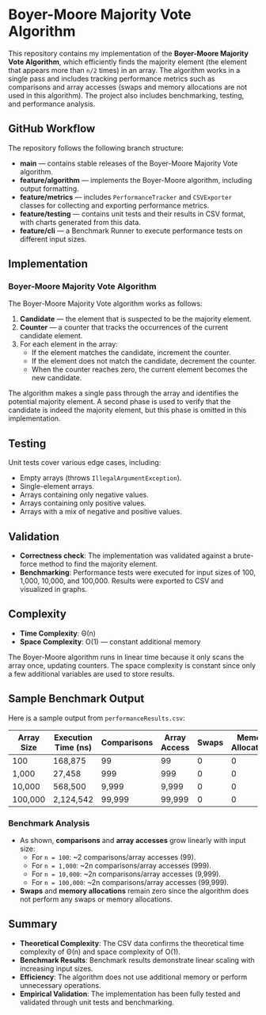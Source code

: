 # Boyer-Moore Majority Vote Algorithm

This repository contains my implementation of the **Boyer-Moore Majority Vote Algorithm**, which efficiently finds the majority element (the element that appears more than `n/2` times) in an array. The algorithm works in a single pass and includes tracking performance metrics such as comparisons and array accesses (swaps and memory allocations are not used in this algorithm). The project also includes benchmarking, testing, and performance analysis.

## GitHub Workflow

The repository follows the following branch structure:

- **main** — contains stable releases of the Boyer-Moore Majority Vote algorithm.
- **feature/algorithm** — implements the Boyer-Moore algorithm, including output formatting.
- **feature/metrics** — includes `PerformanceTracker` and `CSVExporter` classes for collecting and exporting performance metrics.
- **feature/testing** — contains unit tests and their results in CSV format, with charts generated from this data.
- **feature/cli** — a Benchmark Runner to execute performance tests on different input sizes.

## Implementation

### Boyer-Moore Majority Vote Algorithm

The Boyer-Moore Majority Vote algorithm works as follows:

1. **Candidate** — the element that is suspected to be the majority element.
2. **Counter** — a counter that tracks the occurrences of the current candidate element.
3. For each element in the array:
   - If the element matches the candidate, increment the counter.
   - If the element does not match the candidate, decrement the counter.
   - When the counter reaches zero, the current element becomes the new candidate.

The algorithm makes a single pass through the array and identifies the potential majority element. A second phase is used to verify that the candidate is indeed the majority element, but this phase is omitted in this implementation.

## Testing

Unit tests cover various edge cases, including:

- Empty arrays (throws `IllegalArgumentException`).
- Single-element arrays.
- Arrays containing only negative values.
- Arrays containing only positive values.
- Arrays with a mix of negative and positive values.

## Validation

- **Correctness check**: The implementation was validated against a brute-force method to find the majority element.
- **Benchmarking**: Performance tests were executed for input sizes of 100, 1,000, 10,000, and 100,000. Results were exported to CSV and visualized in graphs.

## Complexity

- **Time Complexity**: Θ(n)
- **Space Complexity**: O(1) — constant additional memory

The Boyer-Moore algorithm runs in linear time because it only scans the array once, updating counters. The space complexity is constant since only a few additional variables are used to store results.

## Sample Benchmark Output

Here is a sample output from `performanceResults.csv`:

| **Array Size** | **Execution Time (ns)** | **Comparisons** | **Array Access** | **Swaps** | **Memory Allocations** |
|----------------|-------------------------|-----------------|------------------|-----------|------------------------|
| 100            | 168,875                 | 99              | 99               | 0         | 0                      |
| 1,000          | 27,458                  | 999             | 999              | 0         | 0                      |
| 10,000         | 568,500                 | 9,999           | 9,999            | 0         | 0                      |
| 100,000        | 2,124,542               | 99,999          | 99,999           | 0         | 0                      |

### Benchmark Analysis

- As shown, **comparisons** and **array accesses** grow linearly with input size:
  - For `n = 100`: ~2 comparisons/array accesses (99).
  - For `n = 1,000`: ~2n comparisons/array accesses (999).
  - For `n = 10,000`: ~2n comparisons/array accesses (9,999).
  - For `n = 100,000`: ~2n comparisons/array accesses (99,999).
- **Swaps** and **memory allocations** remain zero since the algorithm does not perform any swaps or memory allocations.

## Summary

- **Theoretical Complexity**: The CSV data confirms the theoretical time complexity of Θ(n) and space complexity of O(1).
- **Benchmark Results**: Benchmark results demonstrate linear scaling with increasing input sizes.
- **Efficiency**: The algorithm does not use additional memory or perform unnecessary operations.
- **Empirical Validation**: The implementation has been fully tested and validated through unit tests and benchmarking.
